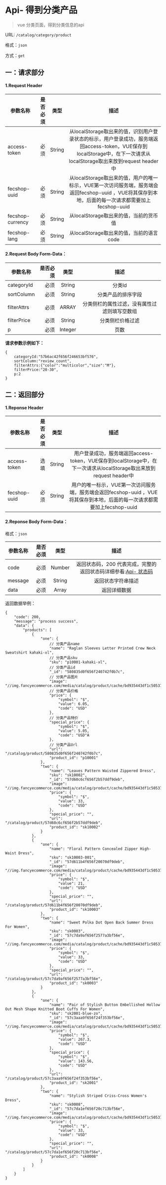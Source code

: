 Api- 得到分类产品
================

> vue 分类页面，得到分类信息的api



URL: `/catalog/category/product`

格式：`json`

方式：`get`


一：请求部分
---------

#### 1.Request Header


| 参数名称          | 是否必须    |  类型        |  描述     |
| ------------------| -----:      | :----:       |:----:     |
| access-token      | 必须        |   String     | 从localStorage取出来的值，识别用户登录状态的标示，用户登录成功，服务端返回access-token，VUE保存到localStorage中，在下一次请求从localStorage取出来放到request header中   |
| fecshop-uuid      | 必须        |   String     | 从localStorage取出来的值，用户的唯一标示，VUE第一次访问服务端，服务端会返回fecshop-uuid ，VUE将其保存到本地，后面的每一次请求都需要加上fecshop-uuid    |
| fecshop-currency  | 必须        |   String     | 从localStorage取出来的值，当前的货币值  |
| fecshop-lang      | 必须        |   String     | 从localStorage取出来的值，当前的语言code  |


#### 2.Request Body Form-Data：


| 参数名称        | 是否必须    |  类型       |  描述     |
| ----------------| -----:      | :----:      |:----:     |
| categoryId      | 必须        |   String     | 分类Id    |
| sortColumn      | 必须        |   String     | 分类产品的排序字段   |
| filterAttrs     | 必须        |   ARRAY      | 分类侧栏的属性过滤，没有属性过滤则填写空数组   |
| filterPrice     | 必须        |   String     | 分类侧栏价格过滤     |
| p               | 必须        |   Integer    | 页数  |

**请求参数示例如下：**

```
{
    categoryId:"57b6ac42f656f246653bf576",
    sortColumn:"review_count",
    filterAttrs:{"color":"multicolor","size":"M"},
    filterPrice:"20-30",
    p:2
}
```

二：返回部分
----------

#### 1.Reponse Header

| 参数名称          | 是否必须    |  类型        |  描述     |
| ------------------| -----:      | :----:       |:----:     |
| access-token      | 选填        |   String     | 用户登录成功，服务端返回access-token，VUE保存到localStorage中，在下一次请求从localStorage取出来放到request header中   |
| fecshop-uuid      | 必须        |   String     | 用户的唯一标示，VUE第一次访问服务端，服务端会返回fecshop-uuid ，VUE将其保存到本地，后面的每一次请求都需要加上fecshop-uuid    |

#### 2.Reponse Body Form-Data：

格式：`json`

| 参数名称        | 是否必须    |  类型       |  描述        |
| ----------------| -----:      | :----:      |:----:        | 
| code            | 必须        |   Number    | 返回状态码，200 代表完成，完整的返回状态码详细参看:[Api- 状态码](fecshop-server-return-code.md) |
| message         | 必须        |   String    | 返回状态字符串描述  |
| data            | 必须        |   Array     | 返回详细数据        |

返回数据举例：

```
{
    "code": 200,
    "message": "process success",
    "data": {
        "products": [
            {
                "one": {
                    // 分类产品name 
                    "name": "Raglan Sleeves Letter Printed Crew Neck Sweatshirt kahaki-xl",
                    // 分类产品sku
                    "sku": "p10001-kahaki-xl",
                    // 分类产品id
                    "_id": "580835d0f656f240742f0b7c",
                    // 分类产品图片
                    "image": "//img.fancyecommerce.com/media/catalog/product/cache/bd935443df1c50537d4edaab4af5d446/296/0/2/01/20160905101021_28071.jpg",
                    // 分类产品价格
                    "price": {
                        "symbol": "$",
                        "value": 6.05,
                        "code": "USD"
                    },
                    // 分类产品特价
                    "special_price": {
                        "symbol": "$",
                        "value": 5.05,
                        "code": "USD"A
                    },
                    // 分类产品Url
                    "url": "/catalog/product/580835d0f656f240742f0b7c",
                    "product_id": "p10001"
                },
                "two": {
                    "name": "Leaves Pattern Waisted Zippered Dress",
                    "sku": "sk10002",
                    "_id": "57d60c6cf656f2b57ddf9deb",
                    "image": "//img.fancyecommerce.com/media/catalog/product/cache/bd935443df1c50537d4edaab4af5d446/296/0/2/01/20160723113745_77121.jpg",
                    "price": {
                        "symbol": "$",
                        "value": 33,
                        "code": "USD"
                    },
                    "special_price": "",
                    "url": "/catalog/product/57d60c6cf656f2b57ddf9deb",
                    "product_id": "sk10002"
                }
            },
            {
                "one": {
                    "name": "Floral Pattern Concealed Zipper High-Waist Dress",
                    "sku": "sk10003-001",
                    "_id": "57d611b4f656f20070df9deb",
                    "image": "//img.fancyecommerce.com/media/catalog/product/cache/bd935443df1c50537d4edaab4af5d446/296/0/2/01/20160617104826_51885.jpg",
                    "price": {
                        "symbol": "$",
                        "value": 21,
                        "code": "USD"
                    },
                    "special_price": "",
                    "url": "/catalog/product/57d611b4f656f20070df9deb",
                    "product_id": "sk10003"
                },
                "two": {
                    "name": "Sweet Polka Dot Open Back Summer Dress For Women",
                    "sku": "sk0003",
                    "_id": "57c7da9af656f2577a3bf56e",
                    "image": "//img.fancyecommerce.com/media/catalog/product/cache/bd935443df1c50537d4edaab4af5d446/296/0/2/01/20160804090311_12690.jpg",
                    "price": {
                        "symbol": "$",
                        "value": 33,
                        "code": "USD"
                    },
                    "special_price": "",
                    "url": "/catalog/product/57c7da9af656f2577a3bf56e",
                    "product_id": "sk0003"
                }
            },
            {
                "one": {
                    "name": "Pair of Stylish Button Embellished Hollow Out Mesh Shape Knitted Boot Cuffs For Women",
                    "sku": "sk2001-blue-zo",
                    "_id": "57c3aaa9f656f24f353bf56e",
                    "image": "//img.fancyecommerce.com/media/catalog/product/cache/bd935443df1c50537d4edaab4af5d446/296/0/2/01/20160722142719_52348.jpg",
                    "price": {
                        "symbol": "$",
                        "value": 267.3,
                        "code": "USD"
                    },
                    "special_price": {
                        "symbol": "$",
                        "value": 143.56,
                        "code": "USD"
                    },
                    "url": "/catalog/product/57c3aaa9f656f24f353bf56e",
                    "product_id": "sk2001"
                },
                "two": {
                    "name": "Stylish Striped Criss-Cross Women's Dress",
                    "sku": "sk0008",
                    "_id": "57c7da1ef656f20c713bf56e",
                    "image": "//img.fancyecommerce.com/media/catalog/product/cache/bd935443df1c50537d4edaab4af5d446/296/0/2/01/20160810112221_81491.jpg",
                    "price": {
                        "symbol": "$",
                        "value": 33,
                        "code": "USD"
                    },
                    "special_price": "",
                    "url": "/catalog/product/57c7da1ef656f20c713bf56e",
                    "product_id": "sk0008"
                }
            }
        ]
    }
}

```